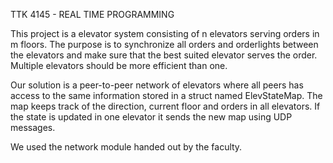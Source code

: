 TTK 4145 - REAL TIME PROGRAMMING

This project is a elevator system consisting of n elevators serving orders in m floors. The purpose is to synchronize all orders and orderlights between the elevators and make sure that the best suited elevator serves the order. Multiple elevators should be more efficient than one. 

Our solution is a peer-to-peer network of elevators where all peers has access to the same information stored in a struct named ElevStateMap. The map keeps track of the direction, current floor and orders in all elevators. If the state is updated in one elevator it sends the new map using UDP messages. 

We used the network module handed out by the faculty. 